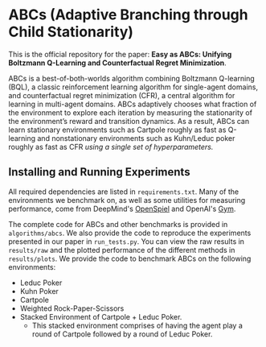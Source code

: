 # ABCs (Adaptive Branching through Child Stationarity)

This is the official repository for the paper: <strong>Easy as ABCs: Unifying Boltzmann Q-Learning and Counterfactual Regret
Minimization</strong>. 

ABCs is a best-of-both-worlds algorithm combining Boltzmann Q-learning (BQL), a classic reinforcement learning algorithm for single-agent domains, and counterfactual regret minimization (CFR), a central algorithm for learning
in multi-agent domains. ABCs adaptively chooses what fraction of the environment to explore each iteration by measuring the stationarity of the environment’s reward and transition
dynamics. As a result, ABCs can learn stationary environments such as Cartpole roughly as fast as Q-learning and nonstationary environments such as Kuhn/Leduc poker roughly as fast as CFR *using a single set of hyperparameters.*

## Installing and Running Experiments

All required dependencies are listed in `requirements.txt`. Many of the environments we benchmark on, as well as some utilities for measuring performance, come from DeepMind's 
<a href=https://github.com/google-deepmind/open_spiel>OpenSpiel</a> and OpenAI's <a href="https://github.com/openai/gym">Gym</a>.

The complete code for ABCs and other benchmarks is provided in `algorithms/abcs`. We also provide the code to reproduce the experiments presented in our paper in `run_tests.py`. You can view the raw results in `results/raw` and the plotted performance
of the different methods in `results/plots`. We provide the code to benchmark ABCs on the following environments:

- Leduc Poker
- Kuhn Poker
- Cartpole
- Weighted Rock-Paper-Scissors
- Stacked Environment of Cartpole + Leduc Poker.
	- This stacked environment comprises of having the agent play a round of Cartpole followed by a round of Leduc Poker.




